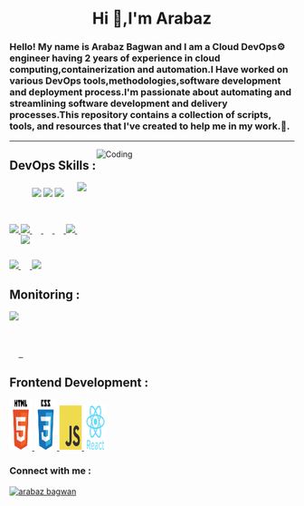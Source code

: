 <h1 align="center">Hi 👋,I'm Arabaz </h1>
<h3 align="left">Hello! My name is Arabaz Bagwan and I am a Cloud DevOps⚙️ engineer having 2 years of experience in
    cloud computing,containerization and automation.I Have worked on various DevOps tools,methodologies,software
    development and deployment process.I'm passionate about automating and streamlining software development and
    delivery processes.This repository contains a collection of scripts, tools, and resources that I've
    created to help me in my work.🤖.</h3>
<hr>

<img align="right" alt="Coding" width="350" height="300" src="https://media.tenor.com/GfSX-u7VGM4AAAAM/coding.gif">

<h2 align="left">DevOps Skills :</h2>
<a href="https://aws.amazon.com/" rel="nofollow">
    <img src="https://camo.githubusercontent.com/6d9d7d13623d57e57f18107fe99905c9954f48ce790f69206fe33d511254544f/68747470733a2f2f7777772e766563746f726c6f676f2e7a6f6e652f6c6f676f732f616d617a6f6e5f6177732f616d617a6f6e5f6177732d69636f6e2e737667"
        height="80" data-canonical-src="https://www.vectorlogo.zone/logos/amazon_aws/amazon_aws-icon.svg"
        style="max-width: 100%;">
</a>
<a href="https://www.linux.org/" rel="nofollow">
    <img src="https://camo.githubusercontent.com/cb0738ef62409d4383697dba6b233e061ba1c9fad57e286c9232b7be97feb539/68747470733a2f2f7777772e766563746f726c6f676f2e7a6f6e652f6c6f676f732f6c696e75782f6c696e75782d69636f6e2e737667"
        height="80" data-canonical-src="https://www.vectorlogo.zone/logos/linux/linux-icon.svg"
        style="max-width: 100%;">
</a>
<a href="https://www.docker.com/" rel="nofollow" data-target="animated-image.originalLink">
    <img src="https://raw.githubusercontent.com/itsksaurabh/itsksaurabh/master/assets/docker.gif" height="80"
        style="max-width: 100%; display: inline-block;" data-target="animated-image.originalImage">
</a>

<a href="https://kubernetes.io/" rel="nofollow" data-target="animated-image.originalLink">
    <img src="https://raw.githubusercontent.com/itsksaurabh/itsksaurabh/master/assets/k8s.gif" height="80"
        style="max-width: 100%; display: inline-block;" data-target="animated-image.originalImage">
</a>
<a href="https://docs.gitlab.com/ee/ci/" rel="nofollow" data-target="animated-image.originalLink">
    <img src="https://raw.githubusercontent.com/itsksaurabh/itsksaurabh/master/assets/cicd.gif" height="80"
        style="max-width: 100%; display: inline-block;" data-target="animated-image.originalImage">
</a>

<a href="https://www.ansible.com/" rel="nofollow">
    <img src="https://camo.githubusercontent.com/deb558f6629474a8f95abfb9e875b127517b3ebcfbc20068d20b7918901fe721/68747470733a2f2f7777772e766563746f726c6f676f2e7a6f6e652f6c6f676f732f616e7369626c652f616e7369626c652d69636f6e2e737667"
        height="80" data-canonical-src="https://www.vectorlogo.zone/logos/ansible/ansible-icon.svg"
        style="max-width: 100%;">
</a>
<a href="https://www.terraform.io/" rel="nofollow" data-target="animated-image.originalLink">
    <img src="https://raw.githubusercontent.com/itsksaurabh/itsksaurabh/master/assets/terraform.gif" height="90"
        style="max-width: 100%; display: inline-block;" data-target="animated-image.originalImage">
</a>

<a href="https://www.jenkins.io/" rel="nofollow">
    <img src="https://raw.githubusercontent.com/DARK-art108/ItsRitesh/master/assets/ll.png" height="90"
        style="max-width: 100%;">
</a>
<a href="https://pages.github.com/?(null)" data-target="animated-image.originalLink">
    <img src="https://camo.githubusercontent.com/f5986f0f631b304f434616e3e416b5a8a83bc3a1e888747944f2dcb308d613e1/68747470733a2f2f6d656469612e67697068792e636f6d2f6d656469612f6b483144426b504e795a504f6b304278724d2f67697068792e676966"
        data-canonical-src="https://media.giphy.com/media/kH1DBkPNyZPOk0BxrM/giphy.gif" height="60"
        style="max-width: 100%; display: inline-block;" data-target="animated-image.originalImage">
</a>

<a href="https://code.visualstudio.com/" rel="nofollow">
    <img src="https://camo.githubusercontent.com/4d67389739aa53e876a878719fa61eeebea468ae0be6af71903fa8c4c9b72018/68747470733a2f2f692e67697068792e636f6d2f6d656469612f49647941514a564e326b56504e55726f6a4d2f3230302e77656270"
        height="60" data-canonical-src="https://i.giphy.com/media/IdyAQJVN2kVPNUrojM/200.webp" style="max-width: 100%;">
</a>
<h2 align="left">Monitoring : </h2>

<a href="https://grafana.com/" rel="nofollow" data-target="animated-image.originalLink">
    <img src="https://raw.githubusercontent.com/itsksaurabh/itsksaurabh/master/assets/grafana.gif" height="80"
        style="max-width: 100%; display: inline-block;" data-target="animated-image.originalImage">&nbsp;&nbsp;
</a>
<h2 align="left">Frontend Development : </h2>

<a href="https://www.w3.org/html/" target="_blank" rel="noreferrer"> <img
        src="https://raw.githubusercontent.com/devicons/devicon/master/icons/html5/html5-original-wordmark.svg"
        alt="html5" width="40" height="90" /> </a>
<a href="https://www.w3schools.com/css/" target="_blank" rel="noreferrer"> <img
        src="https://raw.githubusercontent.com/devicons/devicon/master/icons/css3/css3-original-wordmark.svg" alt="css3"
        width="40" height="90" /> </a>
<a href="https://developer.mozilla.org/en-US/docs/Web/JavaScript" target="_blank" rel="noreferrer"> <img
        src="https://raw.githubusercontent.com/devicons/devicon/master/icons/javascript/javascript-original.svg"
        alt="javascript" width="40" height="80" /> </a>
<a href="https://reactjs.org/" target="_blank" rel="noreferrer"> <img
        src="https://raw.githubusercontent.com/devicons/devicon/master/icons/react/react-original-wordmark.svg"
        alt="react" width="40" height="80" /> </a>
        <h3 align="left">Connect with me :</h3>
<p align="left">
    <a href="https://linkedin.com/in/arabaz bagwan" target="blank"><img align="center"
            src="https://raw.githubusercontent.com/rahuldkjain/github-profile-readme-generator/master/src/images/icons/Social/linked-in-alt.svg"
            alt="arabaz bagwan" height="30" width="90" /></a>
</p>



